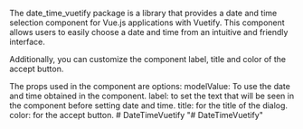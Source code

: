 The date_time_vuetify package is a library that provides a date and time selection component for Vue.js applications with Vuetify. This component allows users to easily choose a date and time from an intuitive and friendly interface.

Additionally, you can customize the component label, title and color of the accept button.

The props used in the component are options:
modelValue: To use the date and time obtained in the component.
label: to set the text that will be seen in the component before setting date and time.
title: for the title of the dialog.
color: for the accept button.
#   D a t e T i m e V u e t i f y  
 "# DateTimeVuetify" 
